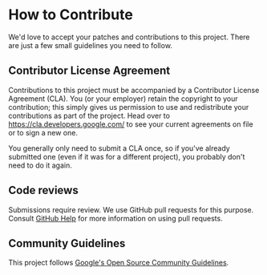 # How to Contribute

We'd love to accept your patches and contributions to this project. There are
just a few small guidelines you need to follow.

## Contributor License Agreement

Contributions to this project must be accompanied by a Contributor License
Agreement (CLA). You (or your employer) retain the copyright to your
contribution; this simply gives us permission to use and redistribute your
contributions as part of the project. Head over to
<https://cla.developers.google.com/> to see your current agreements on file or
to sign a new one.

You generally only need to submit a CLA once, so if you've already submitted one
(even if it was for a different project), you probably don't need to do it
again.

## Code reviews

Submissions require review. We use GitHub pull requests for this purpose.
Consult [GitHub Help](https://help.github.com/articles/about-pull-requests/) for
more information on using pull requests.

## Community Guidelines

This project follows
[Google's Open Source Community Guidelines](https://opensource.google/conduct/).
